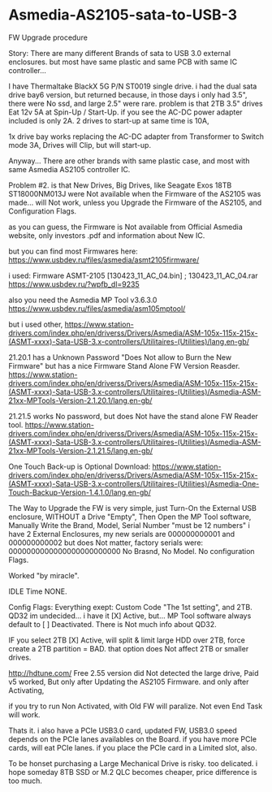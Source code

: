 # Asmedia-AS2105-sata-to-USB-3
FW Upgrade procedure

Story:
There are many different Brands of sata to USB 3.0 external enclosures.
but most have same plastic and same PCB with same IC controller...

I have Thermaltake  BlackX 5G
P/N ST0019
single drive.
i had the dual sata drive bay6 version, but returned because,
in those days i only had 3.5", there were No ssd,
and large 2.5" were rare.
problem is that 2TB 3.5" drives Eat 12v 5A at Spin-Up / Start-Up.
if you see the AC-DC power adapter included is only 2A.
2 drives to start-up at same time is 10A,

1x drive bay works replacing the AC-DC adapter from Transformer to Switch mode 3A,
Drives will Clip, but will start-up.

Anyway...
There are other brands with same plastic case,
and most with same Asmedia AS2105 controller IC.

Problem #2. is that New Drives, Big Drives, like Seagate Exos 18TB ST18000NM013J
were Not available when the Firmware of the AS2105 was made...
will Not work, unless you Upgrade the Firmware of the AS2105, and Configuration Flags.

as you can guess, the Firmware is Not available from Official Asmedia website, only investors .pdf
and information about New IC.

but you can find most Firmwares here:
https://www.usbdev.ru/files/asmedia/asmt2105firmware/

i used:
Firmware ASMT-2105 [130423_11_AC_04.bin] ; 130423_11_AC_04.rar
https://www.usbdev.ru/?wpfb_dl=9235

also you need the Asmedia MP Tool v3.6.3.0
https://www.usbdev.ru/files/asmedia/asm105mptool/

but i used other, 
https://www.station-drivers.com/index.php/en/driverss/Drivers/Asmedia/ASM-105x-115x-215x-(ASMT-xxxx)-Sata-USB-3.x-controllers/Utilitaires-(Utilities)/lang,en-gb/

21.20.1 has a Unknown Password "Does Not allow to Burn the New Firmware"
but has a nice Firmware Stand Alone FW Version Reasder.
https://www.station-drivers.com/index.php/en/driverss/Drivers/Asmedia/ASM-105x-115x-215x-(ASMT-xxxx)-Sata-USB-3.x-controllers/Utilitaires-(Utilities)/Asmedia-ASM-21xx-MPTools-Version-2.1.20.1/lang,en-gb/

21.21.5
works No password, but does Not have the stand alone FW Reader tool.
https://www.station-drivers.com/index.php/en/driverss/Drivers/Asmedia/ASM-105x-115x-215x-(ASMT-xxxx)-Sata-USB-3.x-controllers/Utilitaires-(Utilities)/Asmedia-ASM-21xx-MPTools-Version-2.1.21.5/lang,en-gb/

One Touch Back-up is Optional Download:
https://www.station-drivers.com/index.php/en/driverss/Drivers/Asmedia/ASM-105x-115x-215x-(ASMT-xxxx)-Sata-USB-3.x-controllers/Utilitaires-(Utilities)/Asmedia-One-Touch-Backup-Version-1.4.1.0/lang,en-gb/



The Way to Upgrade the FW is very simple, 
just Turn-On the External USB enclosure, WITHOUT a Drive "Empty",
Then Open the MP Tool software,
Manually Write the Brand, Model, Serial Number "must be 12 numbers" 
i have 2 External Enclosures, my new serials are 000000000001 and 000000000002
but does Not matter, factory serials were: 0000000000000000000000000
No Brasnd, No Model.
No configuration Flags.

Worked "by miracle".

IDLE Time NONE.

Config Flags:
Everything exept: Custom Code "The 1st setting", and 2TB.
QD32 im undecided...
i have it [X] Active, but... MP Tool software always default to [ ] Deactivated.
There is Not much info about QD32.

IF you select 2TB [X] Active,
will split & limit large HDD over 2TB, force create a 2TB partition = BAD.
that option does Not affect 2TB or smaller drives.

http://hdtune.com/
Free 2.55 version did Not detected the large drive,
Paid v5 worked,
But only after Updating the AS2105 Firmware.
and only after Activating,

if you try to run Non Activated, with Old FW will paralize.
Not even End Task will work.

Thats it.
i also have a PCIe USB3.0 card, updated FW,
USB3.0 speed depends on the PCIe lanes availables on the Board.
if you have more PCIe cards, will eat PCIe lanes.
if you place the PCIe card in a Limited slot, also.

To be honset purchasing a Large Mechanical Drive is risky.
too delicated.
i hope someday 8TB SSD or M.2 QLC becomes cheaper, price difference is too much.
